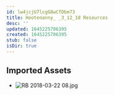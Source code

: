 ```yaml
---
id: lw4jcjU7lcgG8wCfDbm73
title: Hootenanny_ _3_12_18 Resources
desc: ''
updated: 1645225706395
created: 1645225706395
stub: false
isDir: true
---
```

## Imported Assets
- ![RB 2018-03-22 08.jpg](/assets/rb-2018-03-22-08.jpg)
